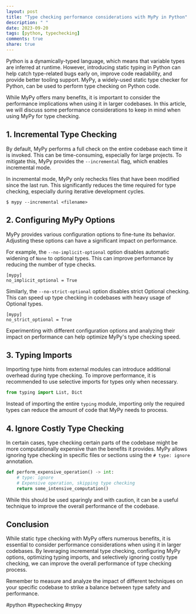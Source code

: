 ```yaml
---
layout: post
title: "Type checking performance considerations with MyPy in Python"
description: " "
date: 2023-09-20
tags: [python, typechecking]
comments: true
share: true
---
```


Python is a dynamically-typed language, which means that variable types are inferred at runtime. However, introducing static typing in Python can help catch type-related bugs early on, improve code readability, and provide better tooling support. MyPy, a widely-used static type checker for Python, can be used to perform type checking on Python code.

While MyPy offers many benefits, it is important to consider the performance implications when using it in larger codebases. In this article, we will discuss some performance considerations to keep in mind when using MyPy for type checking.

## 1. Incremental Type Checking

By default, MyPy performs a full check on the entire codebase each time it is invoked. This can be time-consuming, especially for large projects. To mitigate this, MyPy provides the `--incremental` flag, which enables incremental mode.

In incremental mode, MyPy only rechecks files that have been modified since the last run. This significantly reduces the time required for type checking, especially during iterative development cycles.

```
$ mypy --incremental <filename>
```

## 2. Configuring MyPy Options

MyPy provides various configuration options to fine-tune its behavior. Adjusting these options can have a significant impact on performance.

For example, the `--no-implicit-optional` option disables automatic widening of `None` to optional types. This can improve performance by reducing the number of type checks.

```
[mypy]
no_implicit_optional = True
```

Similarly, the `--no-strict-optional` option disables strict Optional checking. This can speed up type checking in codebases with heavy usage of Optional types.

```
[mypy]
no_strict_optional = True
```

Experimenting with different configuration options and analyzing their impact on performance can help optimize MyPy's type checking speed.

## 3. Typing Imports

Importing type hints from external modules can introduce additional overhead during type checking. To improve performance, it is recommended to use selective imports for types only when necessary.

```python
from typing import List, Dict
```

Instead of importing the entire `typing` module, importing only the required types can reduce the amount of code that MyPy needs to process.

## 4. Ignore Costly Type Checking

In certain cases, type checking certain parts of the codebase might be more computationally expensive than the benefits it provides. MyPy allows ignoring type checking in specific files or sections using the `# type: ignore` annotation.

```python
def perform_expensive_operation() -> int:
    # type: ignore
    # Expensive operation, skipping type checking
    return some_intensive_computation()
```

While this should be used sparingly and with caution, it can be a useful technique to improve the overall performance of the codebase.

## Conclusion

While static type checking with MyPy offers numerous benefits, it is essential to consider performance considerations when using it in larger codebases. By leveraging incremental type checking, configuring MyPy options, optimizing typing imports, and selectively ignoring costly type checking, we can improve the overall performance of type checking process.

Remember to measure and analyze the impact of different techniques on your specific codebase to strike a balance between type safety and performance.

#python #typechecking #mypy
